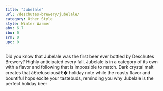 ```yaml
---
title: "Jubelale"
url: /deschutes-brewery/jubelale/
category: Other Style
style: Winter Warmer
abv: 6.7
ibu: 0
srm: 0
upc: 0
---
```

Did you know that Jubelale was the first beer ever bottled by Deschutes Brewery?  Highly anticipated every fall, Jubelale is in a category of its own with a flavor and following that is impossible to match.  Dark crystal malt creates that â€œlusciousâ€� holiday note while the roasty flavor and bountiful hops excite your tastebuds, reminding you why Jubelale is the perfect holiday beer
